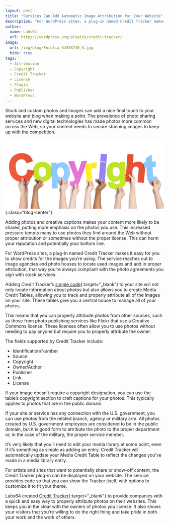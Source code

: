 ```yaml
---
layout: post
title: "Services Can Add Automatic Image Attribution for Your Website"
description: "For WordPress sites, a plug-in named Credit Tracker makes it easy for you to show credits for the images you’re using"
author:
  name: Labs64
  url: https://wordpress.org/plugins/credit-tracker/
image:
  url: /img/blog/Fotolia_64558749_S.jpg
  hide: true
tags:
  - Attribution
  - Copyright
  - Credit Tracker
  - License
  - Plugin
  - Publisher
  - WordPress
---
```


Stock and custom photos and images can add a nice final touch to your website and blog when making a point. The prevalence of photo sharing services and new digital technologies has made photos more common across the Web, so your content needs to secure stunning images to keep up with the competition.

![Credit Tracker](/img/blog/Fotolia_64558749_S.jpg "WordPress: Add Automatic Image Attribution for Your Website"){:class="blog-center"}

Adding photos and creative captions makes your content more likely to be shared, putting more emphasis on the photos you use. This increased pressure tempts many to use photos they find around the Web without proper attribution or sometimes without the proper license. This can harm your reputation and potentially your bottom line.

For WordPress sites, a plug-in named Credit Tracker makes it easy for you to show credits for the images you’re using. The service reaches out to image agencies and photo houses to locate used images and add in proper attribution, that way you’re always compliant with the photo agreements you sign with stock services.

Adding Credit Tracker’s [simple code](https://wordpress.org/plugins/credit-tracker/faq/ "Credit Tracker"){:target="_blank"} to your site will not only locate information about photos but also allows you to create Media Credit Tables, allowing you to track and properly attribute all of the images on your site. These tables give you a central house to manage all of your photos.

This means that you can properly attribute photos from other sources, such as those from photo publishing services like Flickr that use a Creative Commons license. These licenses often allow you to use photos without needing to pay anyone but require you to properly attribute the owner.

The fields supported by Credit Tracker include:

  * Identification/Number
  * Source
  * Copyright
  * Owner/Author
  * Publisher
  * Link
  * License

If your image doesn’t require a copyright designation, you can use the table’s copyright section to craft captions for your photos. This typically applies to photos that are in the public domain.

If your site or service has any connection with the U.S. government, you can use photos from the related branch, agency or military arm. All photos created by U.S. government employees are considered to be in the public domain, but it is good form to attribute the photo to the proper department or, in the case of the military, the proper service member.

It’s very likely that you’ll need to edit your media library at some point, even if it’s something as simple as adding an entry. Credit Tracker will automatically update your Media Credit Table to reflect the changes you’ve made in a media library entry.

For artists and sites that want to potentially share or show-off content, the Credit Tracker plug-in can be displayed on your website. The service provides code so that you can show the Tracker itself, with options to customize it to fit your theme.

Labs64 created [Credit Tracker](https://wordpress.org/plugins/credit-tracker/ "Show credits for the images used on your website"){:target="_blank"} to provide companies with a quick and easy way to properly attribute photos on their websites. This keeps you in the clear with the owners of photos you license. It also shows your visitors that you’re willing to do the right thing and take pride in both your work and the work of others.
